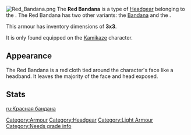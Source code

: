 ![](Red_Bandana.png "Red_Bandana.png") The **Red Bandana** is a type of
[Headgear](Headgear.md "wikilink") belonging to the [](Light_Armour.md). The Red Bandana has two other variants:
the [Bandana](Bandana.md "wikilink") and the [](Black_Bandana.md).

This armour has inventory dimensions of **3x3**.

It is only found equipped on the [Kamikaze](Kamikaze.md "wikilink")
character.

## Appearance

The Red Bandana is a red cloth tied around the character's face like a
headband. It leaves the majority of the face and head exposed.

## Stats

[ru:Красная бандана](ru:Красная_бандана "wikilink")

[Category:Armour](Category:Armour "wikilink")
[Category:Headgear](Category:Headgear "wikilink") [Category:Light
Armour](Category:Light_Armour "wikilink") [Category:Needs grade
info](Category:Needs_grade_info "wikilink")